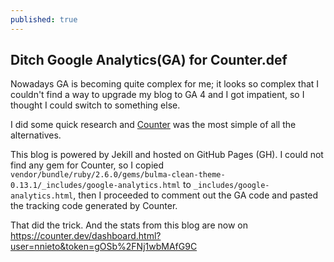 ```yaml
---
published: true
---
```

## Ditch Google Analytics(GA) for Counter.def

Nowadays GA is becoming quite complex for me; it looks so complex that I couldn't find a way to upgrade my blog to GA 4 and I got impatient, so I thought I could switch to something else.

I did some quick research and [Counter](https://counter.dev) was the most simple of all the alternatives. 

This blog is powered by Jekill and hosted on GitHub Pages (GH). I could not find any gem for Counter, so I copied `vendor/bundle/ruby/2.6.0/gems/bulma-clean-theme-0.13.1/_includes/google-analytics.html` to `_includes/google-analytics.html`, then I proceeded to comment out the GA code and pasted the tracking code generated by Counter.

That did the trick. And the stats from this blog are now on https://counter.dev/dashboard.html?user=nnieto&token=gOSb%2FNj1wbMAfG9C
